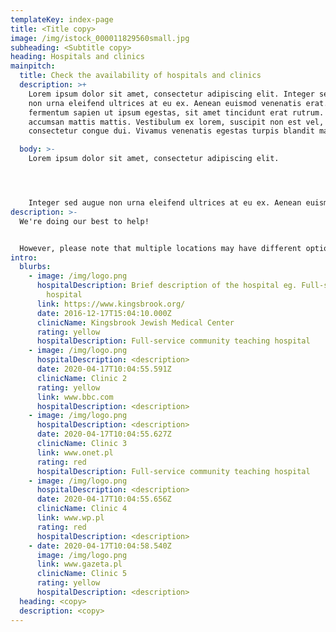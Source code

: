 ```yaml
---
templateKey: index-page
title: <Title copy>
image: /img/istock_000011829560small.jpg
subheading: <Subtitle copy>
heading: Hospitals and clinics
mainpitch:
  title: Check the availability of hospitals and clinics
  description: >+
    Lorem ipsum dolor sit amet, consectetur adipiscing elit. Integer sed augue
    non urna eleifend ultrices at eu ex. Aenean euismod venenatis erat. Mauris
    fermentum sapien ut ipsum egestas, sit amet tincidunt erat rutrum. Donec
    accumsan mattis mattis. Vestibulum ex lorem, suscipit non est vel,
    consectetur congue dui. Vivamus venenatis egestas turpis blandit mattis. 

  body: >-
    Lorem ipsum dolor sit amet, consectetur adipiscing elit. 




    Integer sed augue non urna eleifend ultrices at eu ex. Aenean euismod venenatis erat. Mauris fermentum sapien ut ipsum egestas, sit amet tincidunt erat rutrum. Donec accumsan mattis mattis. Vestibulum ex lorem, suscipit non est vel, consectetur congue dui. Vivamus venenatis egestas turpis blandit mattis. Vestibulum pretium nunc in tellus malesuada lobortis. Quisque venenatis sit amet enim id lobortis. Sed at consectetur mi.
description: >-
  We're doing our best to help! 


  However, please note that multiple locations may have different options, contact satellite for specific details. This information is crowd sourced and has not been checked for accuracy.
intro:
  blurbs:
    - image: /img/logo.png
      hospitalDescription: Brief description of the hospital eg. Full-service community teaching
        hospital
      link: https://www.kingsbrook.org/
      date: 2016-12-17T15:04:10.000Z
      clinicName: Kingsbrook Jewish Medical Center
      rating: yellow
      hospitalDescription: Full-service community teaching hospital
    - image: /img/logo.png
      hospitalDescription: <description>
      date: 2020-04-17T10:04:55.591Z
      clinicName: Clinic 2
      rating: yellow
      link: www.bbc.com
      hospitalDescription: <description>
    - image: /img/logo.png
      hospitalDescription: <description>
      date: 2020-04-17T10:04:55.627Z
      clinicName: Clinic 3
      link: www.onet.pl
      rating: red
      hospitalDescription: Full-service community teaching hospital
    - image: /img/logo.png
      hospitalDescription: <description>
      date: 2020-04-17T10:04:55.656Z
      clinicName: Clinic 4
      link: www.wp.pl
      rating: red
      hospitalDescription: <description>
    - date: 2020-04-17T10:04:58.540Z
      image: /img/logo.png
      link: www.gazeta.pl
      clinicName: Clinic 5
      rating: yellow
      hospitalDescription: <description>
  heading: <copy>
  description: <copy>
---
```


